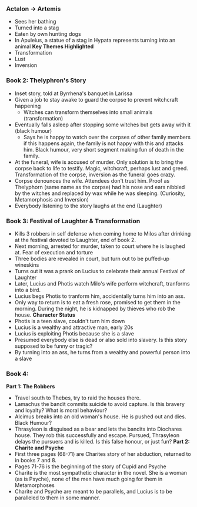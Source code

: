### Actalon -> Artemis
 - Sees her bathing
 - Turned into a stag
 - Eaten by own hunting dogs
 - In Apuleius, a statue of a stag in Hypata represents turning into an animal
**Key Themes Highlighted**
 - Transformation
 - Lust
 - Inversion

### Book 2: Thelyphron's Story
 - Inset story, told at Byrrhena's banquet in Larissa
 - Given a job to stay awake to guard the corpse to prevent witchcraft happening
	 - Witches can transform themselves into small animals (transformation)
 - Eventually falls asleep after stopping some witches but gets away with it (black humour)
	 - Says he is happy to watch over the corpses of other family members if this happens again, the family is not happy with this and attacks him. Black humour, very short segment making fun of death in the family.
 - At the funeral, wife is accused of murder. Only solution is to bring the corpse back to life to testify. Magic, witchcraft, perhaps lust and greed. Transformation of the corpse, inversion as the funeral goes crazy.
 - Corpse denounces the wife. Attendees don't trust him. Proof as Thelyphorn (same name as the corpse) had his nose and ears nibbled by the witches and replaced by wax while he was sleeping. (Curiosity, Metamorphosis and Inversion)
 - Everybody listening to the story laughs at the end (Laughter)

### Book 3: Festival of Laughter & Transformation
 - Kills 3 robbers in self defense when coming home to Milos after drinking at the festival devoted to Laughter, end of book 2.
 - Next morning, arrested for murder, taken to court where he is laughed at. Fear of execution and torture
 - Three bodies are revealed in court, but turn out to be puffed-up wineskins
 - Turns out it was a prank on Lucius to celebrate their annual Festival of Laughter
 - Later, Lucius and Photis watch Milo's wife perform witchcraft, tranforms into a bird.
 - Lucius begs Photis to tranform him, accidentally turns him into an ass.
 - Only way to return is to eat a fresh rose, promised to get them in the morning. During the night, he is kidnapped by thieves who rob the house.
**Character Status**
- Photis is a teen slave, couldn't turn him down
- Lucius is a wealthy and attractive man, early 20s
- Lucius is exploiting Photis because she is a slave
- Presumed everybody else is dead or also sold into slavery. Is this story supposed to be funny or tragic?
- By turning into an ass, he turns from a wealthy and powerful person into a slave

### Book 4: 
**Part 1: The Robbers**
 - Travel south to Thebes, try to raid the houses there.
 - Lamachus the bandit commits suicide to avoid capture. Is this bravery and loyalty? What is moral behaviour?
 - Alcimus breaks into an old woman's house. He is pushed out and dies. Black Humour?
 - Thrasyleon is disguised as a bear and lets the bandits into Diochares house. They rob this successfully and escape. Pursued, Thrasyleon delays the pursuers and is killed. Is this false honour, or just fun?
**Part 2: Charite and Psyche**
 - First three pages (68-71) are Charites story of her abduction, returned to in books 7 and 8.
 - Pages 71-76 is the beginning of the story of Cupid and Psyche
 - Charite is the most sympathetic character in the novel. She is a woman (as is Psyche), none of the men have much going for them in Metamorphoses
 - Charite and Psyche are meant to be parallels, and Lucius is to be paralleled to them in some manner.